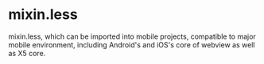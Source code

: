 # mixin.less
mixin.less, which can be imported into mobile projects, compatible to major mobile environment, including Android's and iOS's core of webview as well as X5 core.

